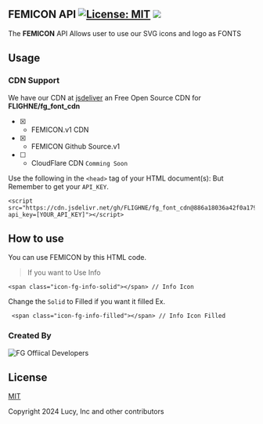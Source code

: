 
## FEMICON API [![License: MIT](https://img.shields.io/badge/License-MIT-yellow.svg)](https://opensource.org/licenses/MIT) [![](https://data.jsdelivr.com/v1/package/gh/FLIGHNE/fg_font_cdn/badge?style=rounded)](https://www.jsdelivr.com/package/gh/FLIGHNE/fg_font_cdn)

The **FEMICON** API Allows user to use our SVG icons and logo as FONTS

## Usage 
### CDN Support
We have our CDN at [jsdeliver](https://cdn.jsdelivr.net/gh/FLIGHNE/fg_font_cdn/) an Free Open Source CDN for **FLIGHNE/fg_font_cdn**

 - [x] - FEMICON.v1 CDN
 - [x] - FEMICON Github Source.v1
 - [ ] - CloudFlare CDN `Comming Soon`

 
 
Use the following in the `<head>` tag of your HTML document(s):
 But Remember to get your `API_KEY`.

    <script src="https://cdn.jsdelivr.net/gh/FLIGHNE/fg_font_cdn@886a18036a42f0a179bb18b4415fd91f37af9e5b/fg_fonts.js?api_key=[YOUR_API_KEY]"></script>

## How to use

You can use FEMICON by this HTML code.

> If you want to Use Info

    <span class="icon-fg-info-solid"></span> // Info Icon

 Change the `Solid` to Filled if you want it filled Ex.
 
     <span class="icon-fg-info-filled"></span> // Info Icon Filled



### Created By
![FG Offiical Developers](https://flighne.github.io/fg-logos/fgofficial_locksmall.png)
## License

[MIT](https://choosealicense.com/licenses/mit/)

Copyright 2024 Lucy, Inc and other contributors
